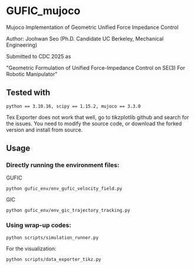 # GUFIC_mujoco

Mujoco Implementation of Geometric Unified Force Impedance Control

Author: Joohwan Seo (Ph.D. Candidate UC Berkeley, Mechanical Engineering)

Submitted to CDC 2025 as

"Geometric Formulation of Unified Force-Impedance Control on SE(3) For Robotic Manipulator"

## Tested with
```
python == 3.10.16, scipy == 1.15.2, mujoco == 3.3.0
```

Tex Exporter does not work that well, go to tikzplotlib github and search for the issues.
You need to modify the source code, or download the forked version and install from source. 

## Usage
### Directly running the environment files:
GUFIC
```source
python gufic_env/env_gufic_velocity_field.py
```
GIC
```source
python gufic_env/env_gic_trajectory_tracking.py
```

### Using wrap-up codes:
```source
python scripts/simulation_runner.py
```
For the visualization:
```source
python scripts/data_exporter_tikz.py
```
